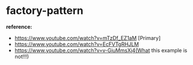 # factory-pattern

**reference:**

- https://www.youtube.com/watch?v=mTzDf_EZ1aM [Primary]
- https://www.youtube.com/watch?v=EcFVTgRHJLM
- https://www.youtube.com/watch?v=v-GiuMmsXj4(What this example is not!!!)

